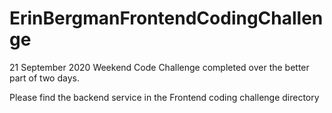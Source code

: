# ErinBergmanFrontendCodingChallenge

21 September 2020
Weekend Code Challenge completed over the better part of two days.

Please find the backend service in the Frontend coding challenge directory
